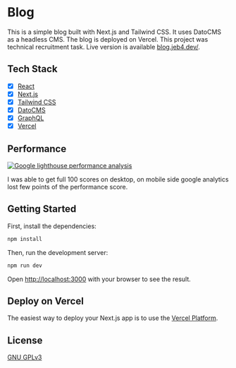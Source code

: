 # Blog

This is a simple blog built with Next.js and Tailwind CSS. It uses DatoCMS as a headless CMS.
The blog is deployed on Vercel. This project was technical recruitment task. Live version is
available [blog.jeb4.dev/](https://blog.jeb4.dev/).

## Tech Stack

- [x] [React](https://reactjs.org/)
- [x] [Next.js](https://nextjs.org/)
- [x] [Tailwind CSS](https://tailwindcss.com/)
- [x] [DatoCMS](https://www.datocms.com/)
- [x] [GraphQL](https://graphql.org/)
- [x] [Vercel](https://vercel.com/)

## Performance

[![Google lighthouse performance analysis](https://cdn.discordapp.com/attachments/492188265487532032/1107405009626341456/d5806c39-4635-4fe4-8ca9-86de9e8f6be2.png)](https://pagespeed.web.dev/analysis/https-blog-jeb4-dev/orql0617w4?form_factor=desktop)

I was able to get full 100 scores on desktop, on mobile side google analytics lost few points of the performance score.


## Getting Started

First, install the dependencies:

```bash
npm install
```

Then, run the development server:

```bash
npm run dev
```

Open [http://localhost:3000](http://localhost:3000) with your browser to see the result.

## Deploy on Vercel

The easiest way to deploy your Next.js app is to use the [Vercel Platform](https://vercel.com/).


## License

[GNU GPLv3](https://choosealicense.com/licenses/gpl-3.0/)
